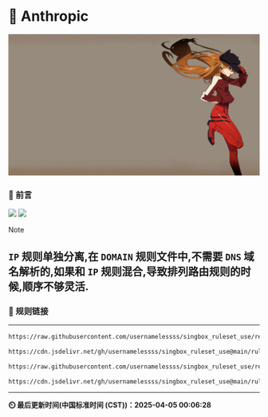 
# 🧸 Anthropic
![](https://raw.githubusercontent.com/usernamelessss/picture-bed/main/images/202504042256831.jpg)
### 📣 前言
![](https://shields.io/badge/-移除重复规则-ff69b4) ![](https://shields.io/badge/-IP&nbsp;规则单独存放不与&nbsp;DOMAIN&nbsp;等混合-green)
> [!NOTE]
**`IP` 规则单独分离,在 `DOMAIN` 规则文件中,不需要 `DNS` 域名解析的,如果和 `IP` 规则混合,导致排列路由规则的时候,顺序不够灵活.**
---

###  🔗 规则链接
---

```url
https://raw.githubusercontent.com/usernamelessss/singbox_ruleset_use/refs/heads/main/rule/Anthropic/Anthropic_No_IP.json
```

```url
https://cdn.jsdelivr.net/gh/usernamelessss/singbox_ruleset_use@main/rule/Anthropic/Anthropic_No_IP.json
```

```url
https://raw.githubusercontent.com/usernamelessss/singbox_ruleset_use/refs/heads/main/rule/Anthropic/Anthropic_No_IP.srs
```

```url
https://cdn.jsdelivr.net/gh/usernamelessss/singbox_ruleset_use@main/rule/Anthropic/Anthropic_No_IP.srs
```

---
**⏲️ 最后更新时间(中国标准时间 (CST))：2025-04-05 00:06:28**